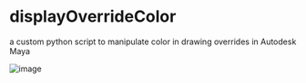 # displayOverrideColor
a custom python script to manipulate color in drawing overrides in Autodesk Maya

![image](https://github.com/user-attachments/assets/60b2178a-e2f1-4e07-91c3-953f062f3029)
